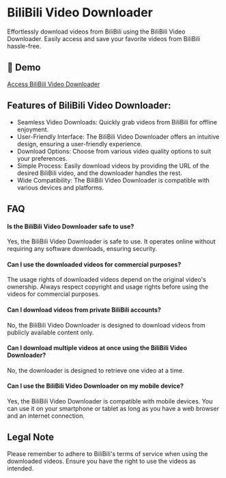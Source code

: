# BiliBili Video Downloader

Effortlessly download videos from BiliBili using the BiliBili Video Downloader. Easily access and save your favorite videos from BiliBili hassle-free.

## 🔗 Demo

[Access BiliBili Video Downloader](https://imgpanda.com/bilibili-video-downloader/)

## Features of BiliBili Video Downloader:

- Seamless Video Downloads: Quickly grab videos from BiliBili for offline enjoyment.
- User-Friendly Interface: The BiliBili Video Downloader offers an intuitive design, ensuring a user-friendly experience.
- Download Options: Choose from various video quality options to suit your preferences.
- Simple Process: Easily download videos by providing the URL of the desired BiliBili video, and the downloader handles the rest.
- Wide Compatibility: The BiliBili Video Downloader is compatible with various devices and platforms.

## FAQ

#### Is the BiliBili Video Downloader safe to use?

Yes, the BiliBili Video Downloader is safe to use. It operates online without requiring any software downloads, ensuring security.

#### Can I use the downloaded videos for commercial purposes?

The usage rights of downloaded videos depend on the original video's ownership. Always respect copyright and usage rights before using the videos for commercial purposes.

#### Can I download videos from private BiliBili accounts?

No, the BiliBili Video Downloader is designed to download videos from publicly available content only.

#### Can I download multiple videos at once using the BiliBili Video Downloader?

No, the downloader is designed to retrieve one video at a time.

#### Can I use the BiliBili Video Downloader on my mobile device?

Yes, the BiliBili Video Downloader is compatible with mobile devices. You can use it on your smartphone or tablet as long as you have a web browser and an internet connection.

## Legal Note

Please remember to adhere to BiliBili's terms of service when using the downloaded videos. Ensure you have the right to use the videos as intended.
